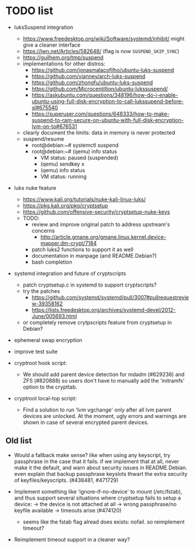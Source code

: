 # TODO list

* luksSuspend integration
  * https://www.freedesktop.org/wiki/Software/systemd/inhibit/ might give a cleaner interface
  * https://lwn.net/Articles/582648/ (flag is now `SUSPEND_SKIP_SYNC`)
  * https://guilhem.org/tmp/suspend
  * implementations for other distros:
    * https://github.com/jonasmalacofilho/ubuntu-luks-suspend
    * https://github.com/vianney/arch-luks-suspend
    * https://github.com/zhongfu/ubuntu-luks-suspend
    * https://github.com/Microcentillion/ubuntu-lukssuspend/
    * https://askubuntu.com/questions/348196/how-do-i-enable-ubuntu-using-full-disk-encryption-to-call-lukssupend-before-sl#675540
    * https://superuser.com/questions/648333/how-to-make-suspend-to-ram-secure-on-ubuntu-with-full-disk-encryption-lvm-on-to#676531
  * clearly document the limits: data in memory is never protected
  * suspend/resume
    * root@debian:~# systemctl suspend
    * root@debian:~# (qemu) info status
      * VM status: paused (suspended)
      * (qemu) sendkey x
      * (qemu) info status
      * VM status: running

* luks nuke feature
  * https://www.kali.org/tutorials/nuke-kali-linux-luks/
  * https://pkg.kali.org/pkg/cryptsetup
  * https://github.com/offensive-security/cryptsetup-nuke-keys
  * TODO:
    * review and improve original patch to address upstream's concerns
      * http://article.gmane.org/gmane.linux.kernel.device-mapper.dm-crypt/7184
    * patch luks2 functions to support it as well
    * documentation in manpage (and README.Debian?)
    * bash completion

* systemd integration and future of cryptscripts
  * patch cryptsetup.c in systemd to support cryptscripts?
  * try the patches
    * https://github.com/systemd/systemd/pull/3007#pullrequestreview-39358162
    * https://lists.freedesktop.org/archives/systemd-devel/2012-June/005693.html
  * or completely remove crytpscripts feature from cryptsetup in Debian?

* ephemeral swap encryption

* improve test suite

* cryptroot hook script:
  - We should add parent device detection for mdadm (#629236) and ZFS (#820888)
    so users don't have to manually add the 'initramfs' option to the crypttab.
* cryptroot local-top script:
  - Find a solution to run 'lvm vgchange' only after all lvm parent devices
    are unlocked. At the moment, ugly errors and warnings are shown in case
    of several encrypted parent devices.


## Old list

* Would a fallback make sense? like when using any keyscript, try passphrase
  in the case that it fails. if we implement that at all, never make it the
  default, and warn about security issues in README.Debian. even explain that
  backup passphrase keyslots thwart the extra security of keyfiles/keyscripts.
  (#438481, #471729)

* Implement something like 'ignore-if-no-device' to mount (/etc/fstab), and
  thus support several situations where cryptsetup fails to setup a device:
  -> the device is not attached at all
  -> wrong passphrase/no keyfile available
  -> timeouts arise
  (#474120)
  * seems like the fstab flag alread does exists: nofail. so reimplement
    timeout?

* Reimplement timeout support in a cleaner way?
